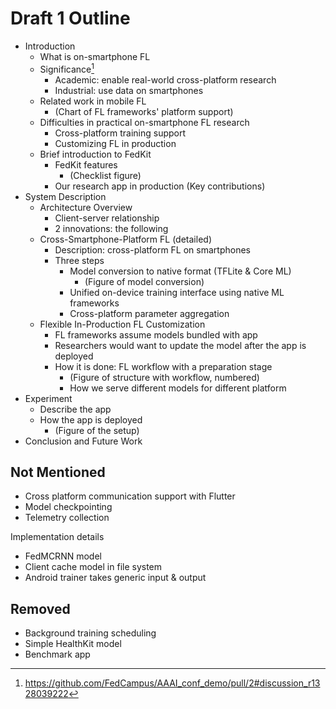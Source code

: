 # Draft 1 Outline

- Introduction
    - What is on-smartphone FL
    - Significance[^1]
        - Academic: enable real-world cross-platform research
        - Industrial: use data on smartphones
    - Related work in mobile FL
        - (Chart of FL frameworks' platform support)
    - Difficulties in practical on-smartphone FL research
        - Cross-platform training support
        - Customizing FL in production
    - Brief introduction to FedKit
        - FedKit features
            - (Checklist figure)
        - Our research app in production (Key contributions)
- System Description
    - Architecture Overview
        - Client-server relationship
        - 2 innovations: the following
    - Cross-Smartphone-Platform FL (detailed)
        - Description: cross-platform FL on smartphones
        - Three steps
            - Model conversion to native format (TFLite & Core ML)
                - (Figure of model conversion)
            - Unified on-device training interface using native ML frameworks
            - Cross-platform parameter aggregation
    - Flexible In-Production FL Customization
        - FL frameworks assume models bundled with app
        - Researchers would want to update the model after the app is deployed
        - How it is done: FL workflow with a preparation stage
            - (Figure of structure with workflow, numbered)
            - How we serve different models for different platform
- Experiment
    - Describe the app
    - How the app is deployed
        - (Figure of the setup)
- Conclusion and Future Work

## Not Mentioned

- Cross platform communication support with Flutter
- Model checkpointing
- Telemetry collection

Implementation details

- FedMCRNN model
- Client cache model in file system
- Android trainer takes generic input & output

## Removed

- Background training scheduling
- Simple HealthKit model
- Benchmark app

[^1]: <https://github.com/FedCampus/AAAI_conf_demo/pull/2#discussion_r1328039222>
